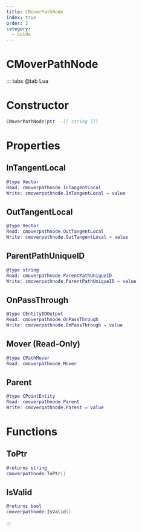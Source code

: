 ```yaml
---
title: CMoverPathNode
index: true
order: 2
category:
  - Guide
---
```


# CMoverPathNode

::: tabs
@tab Lua
# Constructor
```lua
CMoverPathNode(ptr --[[ string ]])
```
# Properties
## InTangentLocal 
```lua
@type Vector
Read: cmoverpathnode.InTangentLocal
Write: cmoverpathnode.InTangentLocal = value
```
## OutTangentLocal 
```lua
@type Vector
Read: cmoverpathnode.OutTangentLocal
Write: cmoverpathnode.OutTangentLocal = value
```
## ParentPathUniqueID 
```lua
@type string
Read: cmoverpathnode.ParentPathUniqueID
Write: cmoverpathnode.ParentPathUniqueID = value
```
## OnPassThrough 
```lua
@type CEntityIOOutput
Read: cmoverpathnode.OnPassThrough
Write: cmoverpathnode.OnPassThrough = value
```
## Mover (Read-Only)
```lua
@type CPathMover
Read: cmoverpathnode.Mover
```
## Parent 
```lua
@type CPointEntity
Read: cmoverpathnode.Parent
Write: cmoverpathnode.Parent = value
```
# Functions
## ToPtr
```lua
@returns string
cmoverpathnode:ToPtr()
```
## IsValid
```lua
@returns bool
cmoverpathnode:IsValid()
```

:::